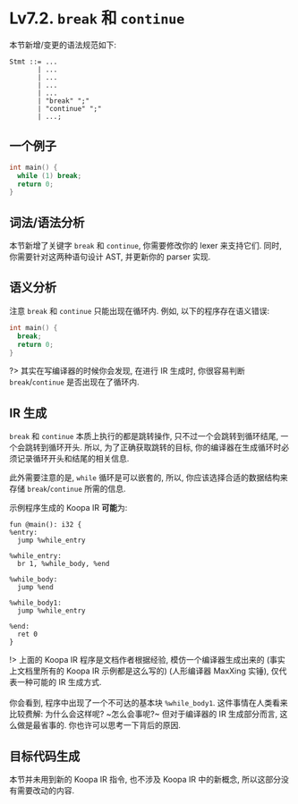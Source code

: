 # Lv7.2. `break` 和 `continue`

本节新增/变更的语法规范如下:

```ebnf
Stmt ::= ...
       | ...
       | ...
       | ...
       | ...
       | "break" ";"
       | "continue" ";"
       | ...;
```

## 一个例子

```c
int main() {
  while (1) break;
  return 0;
}
```

## 词法/语法分析

本节新增了关键字 `break` 和 `continue`, 你需要修改你的 lexer 来支持它们. 同时, 你需要针对这两种语句设计 AST, 并更新你的 parser 实现.

## 语义分析

注意 `break` 和 `continue` 只能出现在循环内. 例如, 以下的程序存在语义错误:

```c
int main() {
  break;
  return 0;
}
```

?> 其实在写编译器的时候你会发现, 在进行 IR 生成时, 你很容易判断 `break`/`continue` 是否出现在了循环内.

## IR 生成

`break` 和 `continue` 本质上执行的都是跳转操作, 只不过一个会跳转到循环结尾, 一个会跳转到循环开头. 所以, 为了正确获取跳转的目标, 你的编译器在生成循环时必须记录循环开头和结尾的相关信息.

此外需要注意的是, `while` 循环是可以嵌套的, 所以, 你应该选择合适的数据结构来存储 `break`/`continue` 所需的信息.

示例程序生成的 Koopa IR **可能**为:

```koopa
fun @main(): i32 {
%entry:
  jump %while_entry

%while_entry:
  br 1, %while_body, %end

%while_body:
  jump %end

%while_body1:
  jump %while_entry

%end:
  ret 0
}
```

!> 上面的 Koopa IR 程序是文档作者根据经验, 模仿一个编译器生成出来的 (事实上文档里所有的 Koopa IR 示例都是这么写的) (人形编译器 MaxXing 实锤), 仅代表一种可能的 IR 生成方式.
<br><br>
你会看到, 程序中出现了一个不可达的基本块 `%while_body1`. 这件事情在人类看来比较费解: 为什么会这样呢? ~怎么会事呢?~ 但对于编译器的 IR 生成部分而言, 这么做是最省事的. 你也许可以思考一下背后的原因.

## 目标代码生成

本节并未用到新的 Koopa IR 指令, 也不涉及 Koopa IR 中的新概念, 所以这部分没有需要改动的内容.
